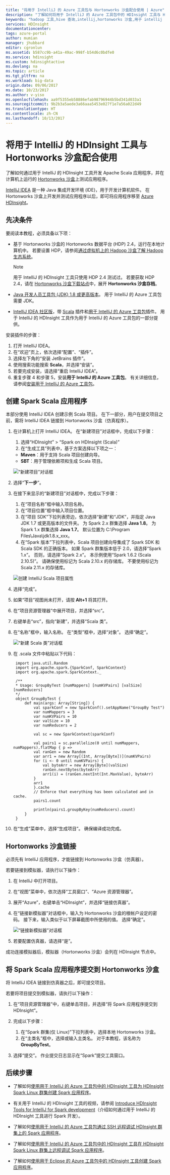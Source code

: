 ```yaml
---
title: "将用于 IntelliJ 的 Azure 工具包与 Hortonworks 沙盒配合使用 | Azure"
description: "了解如何将用于 IntelliJ 的 Azure 工具包中的 HDInsight 工具与 Hortonworks 沙盒配合使用。"
keywords: "hadoop 工具,hive 查询,intellij,hortonworks 沙盒,用于 intellij 的 azure 工具包"
services: HDInsight
documentationcenter: 
tags: azure-portal
author: mumian
manager: jhubbard
editor: cgronlun
ms.assetid: b587cc9b-a41a-49ac-998f-b54d6c0bdfe0
ms.service: hdinsight
ms.custom: hdinsightactive
ms.devlang: na
ms.topic: article
ms.tgt_pltfrm: na
ms.workload: big-data
origin.date: 09/06/2017
ms.date: 10/23/2017
ms.author: v-yiso
ms.openlocfilehash: aa9f5355eb58886efab98796944b5bd341d033a1
ms.sourcegitcommit: 9b2b3a5aede3a66aaa5453e027f1e7a56a022d49
ms.translationtype: HT
ms.contentlocale: zh-CN
ms.lasthandoff: 10/13/2017
---
```

# <a name="use-hdinsight-tools-for-intellij-with-hortonworks-sandbox"></a>将用于 IntelliJ 的 HDInsight 工具与 Hortonworks 沙盒配合使用

了解如何通过用于 IntelliJ 的 HDInsight 工具开发 Apache Scala 应用程序，并在计算机上运行的 [Hortonworks 沙盒](http://hortonworks.com/products/sandbox/)上测试应用程序。 

[IntelliJ IDEA](https://www.jetbrains.com/idea/) 是一种 Java 集成开发环境 (IDE)，用于开发计算机软件。 在 Hortonworks 沙盒上开发并测试应用程序以后，即可将应用程序移至 [Azure HDInsight](hdinsight-hadoop-introduction.md)。

## <a name="prerequisites"></a>先决条件

要阅读本教程，必须具备以下项：

- 基于 Hortonworks 沙盒的 Hortonworks 数据平台 (HDP) 2.4，运行在本地计算机中。 若要设置 HDP，请参阅[通过虚拟机上的 Hadoop 沙盒了解 Hadoop 生态系统](hdinsight-hadoop-emulator-get-started.md)。 
    >[!NOTE]
    >用于 IntelliJ 的 HDInsight 工具只使用 HDP 2.4 测试过。 若要获取 HDP 2.4，请在 [Hortonworks 沙盒下载站点](http://hortonworks.com/downloads/#sandbox)中，展开 **Hortonworks 沙盒存档**。

- [Java 开发人员工具包 (JDK) 1.8 或更高版本](http://www.oracle.com/technetwork/java/javase/downloads/jdk8-downloads-2133151.html)。 用于 IntelliJ 的 Azure 工具包需要 JDK。

- [IntelliJ IDEA 社区版](https://www.jetbrains.com/idea/download)，带 [Scala](https://plugins.jetbrains.com/idea/plugin/1347-scala) 插件和[用于 IntelliJ 的 Azure 工具包](../azure-toolkit-for-intellij.md)插件。 用于 IntelliJ 的 HDInsight 工具作为用于 IntelliJ 的 Azure 工具包的一部分提供。 

安装插件的步骤：

  1. 打开 IntelliJ IDEA。
  2. 在“欢迎”页上，依次选择“配置”、“插件”。
  3. 选择左下角的“安装 JetBrains 插件”。
  4. 使用搜索功能搜索 **Scala**，并选择“安装”。
  5. 若要完成安装，请选择“重启 IntelliJ IDEA”。
  6. 重复步骤 4 和步骤 5，安装**用于 IntelliJ 的 Azure 工具包**。 有关详细信息，请参阅[安装用于 IntelliJ 的 Azure 工具包](../azure-toolkit-for-intellij-installation.md)。

## <a name="create-a-spark-scala-application"></a>创建 Spark Scala 应用程序

本部分使用 IntelliJ IDEA 创建示例 Scala 项目。 在下一部分，用户在提交项目之前，需将 IntelliJ IDEA 链接到 Hortonworks 沙盒（仿真程序）。

1. 在计算机上打开 IntelliJ IDEA。 在“新建项目”对话框中，完成以下步骤：

   1. 选择“HDInsight” > “Spark on HDInsight (Scala)”
   2. 在“生成工具”列表中，基于方案选择以下项之一：

    * **Maven**：用于支持 Scala 项目创建向导。
    * **SBT**：用于管理依赖项和生成 Scala 项目。

   ![“新建项目”对话框](./media/hdinsight-tools-for-intellij-with-hortonworks-sandbox/intellij-create-scala-project.png)

2. 选择“**下一步**”。
3. 在接下来显示的“新建项目”对话框中，完成以下步骤：

    1. 在“项目名称”框中输入项目名称。
    2. 在“项目位置”框中输入项目位置。
    3. 在“项目 SDK”下拉列表旁边，依次选择“新建”和“JDK”，并指定 Java JDK 1.7 或更高版本的文件夹。 为 Spark 2.x 群集选择 **Java 1.8**。 为 Spark 1.x 群集选择 **Java 1.7**。 默认位置为 C:\Program Files\Java\jdk1.8.x_xxx。
    4. 在“Spark 版本”下拉列表中，Scala 项目创建向导集成了 Spark SDK 和 Scala SDK 的正确版本。 如果 Spark 群集版本低于 2.0，请选择“Spark 1.x”。 否则，请选择“Spark 2.x”。 本示例使用“Spark 1.6.2 (Scala 2.10.5)”。 请确保使用标记为 Scala 2.10.x 的存储库。 不要使用标记为 Scala 2.11.x 的存储库。
    
    ![创建 IntelliJ Scala 项目属性](./media/hdinsight-tools-for-intellij-with-hortonworks-sandbox/intellij-create-scala-project-properties.png)


4. 选择“完成”。
5. 如果“项目”视图尚未打开，请按 **Alt+1** 将其打开。
6. 在“项目资源管理器”中展开项目，并选择“src”。
7. 右键单击“src”，指向“新建”，并选择“Scala 类”。
8. 在“名称”框中，输入名称。 在“类型”框中，选择“对象”。 选择“确定”。

    ![“新建 Scala 类”对话框](./media/hdinsight-tools-for-intellij-with-hortonworks-sandbox/intellij-create-new-scala-class.png)

9. 在 .scala 文件中粘贴以下代码：

        import java.util.Random
        import org.apache.spark.{SparkConf, SparkContext}
        import org.apache.spark.SparkContext._

        /**
        * Usage: GroupByTest [numMappers] [numKVPairs] [valSize] [numReducers]
        */
        object GroupByTest {
            def main(args: Array[String]) {
                val sparkConf = new SparkConf().setAppName("GroupBy Test")
                var numMappers = 3
                var numKVPairs = 10
                var valSize = 10
                var numReducers = 2

                val sc = new SparkContext(sparkConf)

                val pairs1 = sc.parallelize(0 until numMappers, numMappers).flatMap { p =>
                val ranGen = new Random
                var arr1 = new Array[(Int, Array[Byte])](numKVPairs)
                for (i <- 0 until numKVPairs) {
                    val byteArr = new Array[Byte](valSize)
                    ranGen.nextBytes(byteArr)
                    arr1(i) = (ranGen.nextInt(Int.MaxValue), byteArr)
                }
                arr1
                }.cache
                // Enforce that everything has been calculated and in cache.
                pairs1.count

                println(pairs1.groupByKey(numReducers).count)
            }
        }

10. 在“生成”菜单中，选择“生成项目”。 确保编译成功完成。


## <a name="link-to-the-hortonworks-sandbox"></a>Hortonworks 沙盒链接

必须先有 IntelliJ 应用程序，才能链接到 Hortonworks 沙盒（仿真器）。

若要链接到模拟器，请执行以下操作：

1. 在 IntelliJ 中打开项目。

2. 在“视图”菜单中，依次选择“工具窗口”、“Azure 资源管理器”。

3. 展开“Azure”，右键单击“HDInsight”，并选择“链接仿真器”。
4. 在“链接新模拟器”对话框中，输入为 Hortonworks 沙盒的根帐户设定的密码。 接下来，输入类似于以下屏幕截图中所使用的值。 选择“确定”。 

   ![“链接新模拟器”对话框](./media/hdinsight-tools-for-intellij-with-hortonworks-sandbox/intellij-link-an-emulator.png)

5. 若要配置仿真器，请选择“是”。

成功连接模拟器后，模拟器（Hortonworks 沙盒）会列在 HDInsight 节点中。

## <a name="submit-the-spark-scala-application-to-the-hortonworks-sandbox"></a>将 Spark Scala 应用程序提交到 Hortonworks 沙盒

将 IntelliJ IDEA 链接到仿真器之后，即可提交项目。

若要将项目提交到模拟器，请执行以下操作：

1. 在“项目资源管理器”中，右键单击项目，并选择“将 Spark 应用程序提交到 HDInsight”。
2. 完成以下步骤：

    1. 在“Spark 群集(仅 Linux)”下拉列表中，选择本地 Hortonworks 沙盒。
    2. 在“主类名”框中，选择或输入主类名。 对于本教程，该名称为 **GroupByTest**。

3. 选择“提交”。 作业提交日志显示在“Spark”提交工具窗口。

## <a name="next-steps"></a>后续步骤

- 了解如何[使用用于 IntelliJ 的 Azure 工具包中的 HDInsight 工具为 HDInsight Spark Linux 群集创建 Spark 应用程序](hdinsight-apache-spark-intellij-tool-plugin.md)。

- 有关用于 IntelliJ 的 HDInsight 工具的视频，请参阅 [Introduce HDInsight Tools for IntelliJ for Spark development](https://www.youtube.com/watch?v=YTZzYVgut6c)（介绍如何通过用于 IntelliJ 的 HDInsight 工具进行 Spark 开发）。

- 了解如何[使用用于 IntelliJ 的 Azure 工具包通过 SSH 远程调试 HDInsight 群集上的 Spark 应用程序](hdinsight-apache-spark-intellij-tool-debug-remotely-through-ssh.md)。

- 了解如何[使用用于 IntelliJ 的 Azure 工具包中的 HDInsight 工具在 HDInsight Spark Linux 群集上远程调试 Spark 应用程序](hdinsight-apache-spark-intellij-tool-plugin-debug-jobs-remotely.md)。

- 了解如何[使用用于 Eclipse 的 Azure 工具包中的 HDInsight 工具创建 Spark 应用程序](hdinsight-apache-spark-eclipse-tool-plugin.md)。


<!--Update_Description: wording update-->